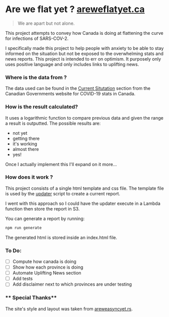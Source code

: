  Are we flat yet ? [areweflatyet.ca](https://areweflatyet.ca)
==================================
> We are apart but not alone.

This project attempts to convey how Canada is doing at flattening the curve for infections of SARS-COV-2.

I specifically made this project to help people with anxiety to be able to stay informed on the situation but not be exposed to the overwhelming stats and news reports. This project is intended to err on optimism. It purposely only uses positive language and only includes links to uplifting news.

### **Where is the data from ?**

The data used can be found in the [Current Situtation](https://www.canada.ca/en/public-health/services/diseases/2019-novel-coronavirus-infection.html#a1) section from the Canadian Governments website for COVID-19 stats in Canada.

### **How is the result calculated?**

It uses a logarithmic function to compare previous data and given the range a result is outputted. The possible results are:
 - not yet
 - getting there
 - it's working
 - almost there
 - yes!

Once I actually implement this I'll expand on it more...

### **How does it work ?**

This project consists of a single html template and css file. The template file is used by the [updater](updater.js) script to create a current report.

I went with this approach so I could have the updater execute in a Lambda function then store the report in S3.

You can generate a report by running:

```sh
npm run generate
```

The generated html is stored inside an index.html file.

### **To Do:**
 - [ ] Compute how canada is doing
 - [ ] Show how each province is doing
 - [ ] Automate Uplifting News section
 - [ ] Add tests
 - [ ] Add disclaimer next to which provinces are under testing

### ** Special Thanks**

The site's style and layout was taken from [areweasyncyet.rs](https://areweasyncyet.rs/).